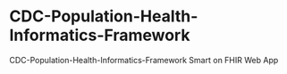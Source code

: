 # CDC-Population-Health-Informatics-Framework
CDC-Population-Health-Informatics-Framework Smart on FHIR Web App
